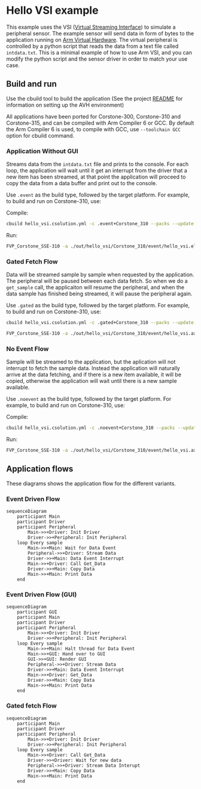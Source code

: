# Hello VSI example

This example uses the VSI ([Virtual Streaming Interface](https://arm-software.github.io/AVH/main/simulation/html/group__arm__vsi.html)) to simulate a peripheral sensor. The example sensor will send data in form of bytes to the application running on [Arm Virtual Hardware](https://arm-software.github.io/AVH/main/overview/html/index.html). The virtual peripheral is controlled by a python script that reads the data from a text file called `intdata.txt`. This is a minimal example of how to use Arm VSI, and you can modify the python script and the sensor driver in order to match your use case.

## Build and run

Use the cbuild tool to build the application (See the project [README](../README.md) for information on setting up the AVH environment)

All applications have been ported for Corstone-300, Corstone-310 and Corstone-315, and can be compiled with Arm Compiler 6 or GCC. By default the Arm Compiler 6 is used, to compile with GCC, use `--toolchain GCC` option for cbuild command.


### Application Without GUI

Streams data from the `intdata.txt` file and prints to the console. For each loop, the application will wait until it get an interrupt from the driver that a new item has been streamed, at that point the application will proceed to copy the data from a data buffer and print out to the console.

Use `.event` as the build type, followed by the target platform. For example, to build and run on Corstone-310, use:

Compile: 

```bash
cbuild hello_vsi.csolution.yml -c .event+Corstone_310 --packs --update-rte --toolchain GCC
```

Run:

```bash
FVP_Corstone_SSE-310 -a ./out/hello_vsi/Corstone_310/event/hello_vsi.elf -C mps3_board.v_path=./source/VSI/data_sensor/python/
```

### Gated Fetch Flow

Data will be streamed sample by sample when requested by the application. The peripheral will be paused between each data fetch. So when we do a `get_sample` call, the applicaiton will resume the peripheral, and when the data sample has finished being streamed, it will pause the peripheral again.

Use `.gated` as the build type, followed by the target platform. For example, to build and run on Corstone-310, use:

```bash
cbuild hello_vsi.csolution.yml -c .gated+Corstone_310 --packs --update-rte --toolchain AC6
```


```bash
FVP_Corstone_SSE-310 -a ./out/hello_vsi/Corstone_310/event/hello_vsi.axf -C mps3_board.v_path=./source/VSI/data_sensor/python/
```

### No Event Flow

Sample will be streamed to the application, but the aplication will not interrupt to fetch the sample data. Instead the application will naturally arrive at the data fetching, and if there is a new item available, it will be copied, otherwise the application will wait until there is a new sample available.

Use `.noevent` as the build type, followed by the target platform. For example, to build and run on Corstone-310, use:

Compile: 

```bash
cbuild hello_vsi.csolution.yml -c .noevent+Corstone_310 --packs --update-rte
```

Run:

```bash
FVP_Corstone_SSE-310 -a ./out/hello_vsi/Corstone_310/event/hello_vsi.axf -C mps3_board.v_path=./source/VSI/data_sensor/python/
```


## Application flows

These diagrams shows the application flow for the different variants.

### Event Driven Flow

```mermaid
sequenceDiagram
    participant Main
    participant Driver
    participant Peripheral
        Main->>+Driver: Init Driver 
        Driver->>+Peripheral: Init Peripheral
    loop Every sample
        Main->>+Main: Wait for Data Event
        Peripheral->>+Driver: Stream Data
        Driver->>+Main: Data Event Interrupt
        Main->>+Driver: Call Get_Data
        Driver->>+Main: Copy Data
        Main->>+Main: Print Data
    end
```

### Event Driven Flow (GUI)

```mermaid
sequenceDiagram
    participant GUI
    participant Main
    participant Driver
    participant Peripheral
        Main->>+Driver: Init Driver 
        Driver->>+Peripheral: Init Peripheral
    loop Every sample
        Main->>+Main: Halt thread for Data Event
        Main->>+GUI: Hand over to GUI
        GUI->>+GUI: Render GUI
        Peripheral->>+Driver: Stream Data
        Driver->>+Main: Data Event Interrupt
        Main->>+Driver: Get_Data
        Driver->>+Main: Copy Data
        Main->>+Main: Print Data
    end
```

### Gated fetch Flow

```mermaid
sequenceDiagram
    participant Main
    participant Driver
    participant Peripheral
        Main->>+Driver: Init Driver 
        Driver->>+Peripheral: Init Peripheral
    loop Every sample 
        Main->>+Driver: Call Get_Data
        Driver->>+Driver: Wait for new data
        Peripheral->>+Driver: Stream Data Interupt
        Driver->>+Main: Copy Data
        Main->>+Main: Print Data
    end
```
